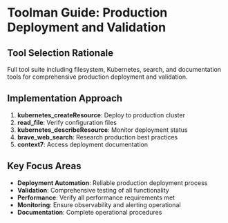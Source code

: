 # Toolman Guide: Production Deployment and Validation

## Tool Selection Rationale

Full tool suite including filesystem, Kubernetes, search, and documentation tools for comprehensive production deployment and validation.

## Implementation Approach

1. **kubernetes_createResource**: Deploy to production cluster
2. **read_file**: Verify configuration files
3. **kubernetes_describeResource**: Monitor deployment status
4. **brave_web_search**: Research production best practices
5. **context7**: Access deployment documentation

## Key Focus Areas

- **Deployment Automation**: Reliable production deployment process
- **Validation**: Comprehensive testing of all functionality
- **Performance**: Verify all performance requirements met
- **Monitoring**: Ensure observability and alerting operational
- **Documentation**: Complete operational procedures
